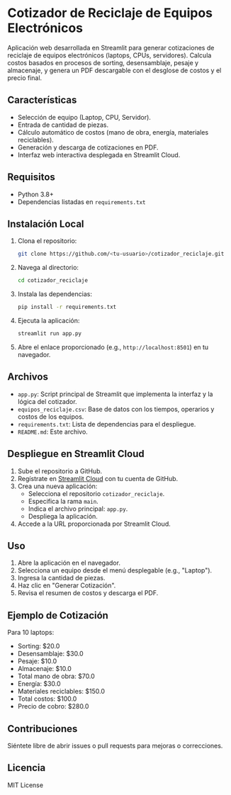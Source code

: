 # Cotizador de Reciclaje de Equipos Electrónicos

Aplicación web desarrollada en Streamlit para generar cotizaciones de reciclaje de equipos electrónicos (laptops, CPUs, servidores). Calcula costos basados en procesos de sorting, desensamblaje, pesaje y almacenaje, y genera un PDF descargable con el desglose de costos y el precio final.

## Características
- Selección de equipo (Laptop, CPU, Servidor).
- Entrada de cantidad de piezas.
- Cálculo automático de costos (mano de obra, energía, materiales reciclables).
- Generación y descarga de cotizaciones en PDF.
- Interfaz web interactiva desplegada en Streamlit Cloud.

## Requisitos
- Python 3.8+
- Dependencias listadas en `requirements.txt`

## Instalación Local
1. Clona el repositorio:
   ```bash
   git clone https://github.com/<tu-usuario>/cotizador_reciclaje.git
   ```
2. Navega al directorio:
   ```bash
   cd cotizador_reciclaje
   ```
3. Instala las dependencias:
   ```bash
   pip install -r requirements.txt
   ```
4. Ejecuta la aplicación:
   ```bash
   streamlit run app.py
   ```
5. Abre el enlace proporcionado (e.g., `http://localhost:8501`) en tu navegador.

## Archivos
- `app.py`: Script principal de Streamlit que implementa la interfaz y la lógica del cotizador.
- `equipos_reciclaje.csv`: Base de datos con los tiempos, operarios y costos de los equipos.
- `requirements.txt`: Lista de dependencias para el despliegue.
- `README.md`: Este archivo.

## Despliegue en Streamlit Cloud
1. Sube el repositorio a GitHub.
2. Regístrate en [Streamlit Cloud](https://streamlit.io/cloud) con tu cuenta de GitHub.
3. Crea una nueva aplicación:
   - Selecciona el repositorio `cotizador_reciclaje`.
   - Especifica la rama `main`.
   - Indica el archivo principal: `app.py`.
   - Despliega la aplicación.
4. Accede a la URL proporcionada por Streamlit Cloud.

## Uso
1. Abre la aplicación en el navegador.
2. Selecciona un equipo desde el menú desplegable (e.g., "Laptop").
3. Ingresa la cantidad de piezas.
4. Haz clic en "Generar Cotización".
5. Revisa el resumen de costos y descarga el PDF.

## Ejemplo de Cotización
Para 10 laptops:
- Sorting: $20.0
- Desensamblaje: $30.0
- Pesaje: $10.0
- Almacenaje: $10.0
- Total mano de obra: $70.0
- Energía: $30.0
- Materiales reciclables: $150.0
- Total costos: $100.0
- Precio de cobro: $280.0

## Contribuciones
Siéntete libre de abrir issues o pull requests para mejoras o correcciones.

## Licencia
MIT License